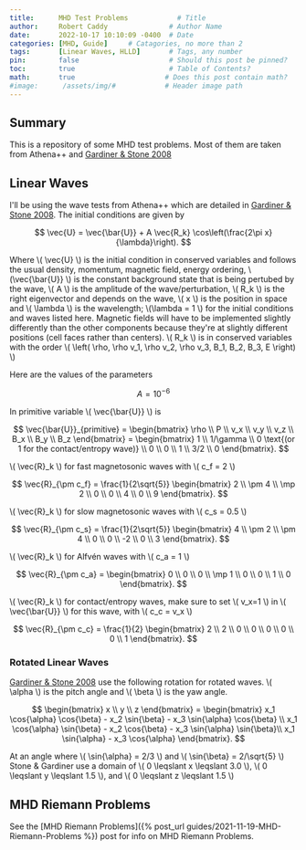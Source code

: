```yaml
---
title:      MHD Test Problems            # Title
author:     Robert Caddy               # Author Name
date:       2022-10-17 10:10:09 -0400  # Date
categories: [MHD, Guide]     # Catagories, no more than 2
tags:       [Linear Waves, HLLD]       # Tags, any number
pin:        false                      # Should this post be pinned?
toc:        true                       # Table of Contents?
math:       true                      # Does this post contain math?
#image:      /assets/img/#            # Header image path
---
```


## Summary

This is a repository of some MHD test problems. Most of them are taken from
Athena++ and [Gardiner & Stone 2008](https://ui.adsabs.harvard.edu/abs/2008JCoPh.227.4123G/abstract)

## Linear Waves

I'll be using the wave tests from Athena++ which are detailed in
[Gardiner & Stone 2008](https://ui.adsabs.harvard.edu/abs/2008JCoPh.227.4123G/abstract).
The initial conditions are given by

$$
    \vec{U} = \vec{\bar{U}} + A \vec{R_k} \cos\left(\frac{2\pi x}{\lambda}\right).
$$

Where \\( \vec{U} \\) is the initial condition in conserved variables and
follows the usual density, momentum, magnetic field, energy ordering,
\\(\vec{\bar{U}} \\) is the constant background state that is being pertubed by
the wave, \\( A \\) is the amplitude of the wave/perturbation, \\( R_k \\) is
the right eigenvector and depends on the wave, \\( x \\) is the position in
space and \\( \lambda \\) is the wavelength; \\(\lambda = 1 \\) for the initial conditions and waves listed here. Magnetic fields will have to be implemented slightly differently than the
other components because they're at slightly different positions (cell faces
rather than centers). \\( R_k \\) is in conserved variables with the order
\\( \left( \rho, \rho v_1, \rho v_2, \rho v_3, B_1, B_2, B_3, E \right) \\)

Here are the values of the parameters

$$
    A = 10^{-6}
$$

In primitive variable \\( \vec{\bar{U}} \\) is

$$
    \vec{\bar{U}}_{primitive} =
        \begin{bmatrix}
            \rho \\
            P \\
            v_x \\
            v_y \\
            v_z \\
            B_x \\
            B_y \\
            B_z
         \end{bmatrix}
         =
         \begin{bmatrix}
            1 \\
            1/\gamma \\
            0 \text{(or 1 for the contact/entropy wave)} \\
            0 \\
            0 \\
            1 \\
            3/2 \\
            0
         \end{bmatrix}.
$$

\\( \vec{R}_k \\) for fast magnetosonic waves with \\( c_f = 2 \\)

$$
    \vec{R}_{\pm c_f} = \frac{1}{2\sqrt{5}}
        \begin{bmatrix}
            2 \\
            \pm 4 \\
            \mp 2 \\
            0 \\
            0 \\
            4 \\
            0 \\
            9
         \end{bmatrix}.
$$

\\( \vec{R}_k \\) for slow magnetosonic waves with \\( c_s = 0.5 \\)

$$
    \vec{R}_{\pm c_s} = \frac{1}{2\sqrt{5}}
        \begin{bmatrix}
            4 \\
            \pm 2 \\
            \pm 4 \\
            0 \\
            0 \\
            -2 \\
            0 \\
            3
         \end{bmatrix}.
$$

\\( \vec{R}_k \\) for Alfvén waves with \\( c_a = 1 \\)

$$
    \vec{R}_{\pm c_a} =
        \begin{bmatrix}
            0 \\
            0 \\
            0 \\
            \mp 1 \\
            0 \\
            0 \\
            1 \\
            0
        \end{bmatrix}.
$$

\\( \vec{R}_k \\) for contact/entropy waves, make sure to set \\( v_x=1 \\) in
\\( \vec{\bar{U}} \\) for this wave, with \\( c_c = v_x \\)

$$
    \vec{R}_{\pm c_c} = \frac{1}{2}
        \begin{bmatrix}
            2 \\
            2 \\
            0 \\
            0 \\
            0 \\
            0 \\
            0 \\
            1
        \end{bmatrix}.
$$

### Rotated Linear Waves

[Gardiner & Stone
2008](https://ui.adsabs.harvard.edu/abs/2008JCoPh.227.4123G/abstract) use the
following rotation for rotated waves. \\( \alpha \\) is the pitch angle and \\(
\beta \\) is the yaw angle.

$$
        \begin{bmatrix}
            x \\
            y \\
            z
         \end{bmatrix}
         =
         \begin{bmatrix}
            x_1 \cos{\alpha} \cos{\beta} - x_2 \sin{\beta} - x_3 \sin{\alpha} \cos{\beta} \\
            x_1 \cos{\alpha} \sin{\beta} - x_2 \cos{\beta} - x_3 \sin{\alpha} \sin{\beta}\\
            x_1 \sin{\alpha} - x_3 \cos{\alpha}
         \end{bmatrix}.
$$

At an angle where \\( \sin{\alpha} = 2/3 \\) and \\( \sin{\beta} = 2/\sqrt{5}
\\) Stone & Gardiner use a domain of \\( 0 \leqslant x \leqslant 3.0 \\), \\( 0
\leqslant y \leqslant 1.5 \\), and \\( 0 \leqslant z \leqslant 1.5 \\)

## MHD Riemann Problems

See the [MHD Riemann Problems]({% post_url
guides/2021-11-19-MHD-Riemann-Problems %}) post for info on MHD Riemann Problems.
